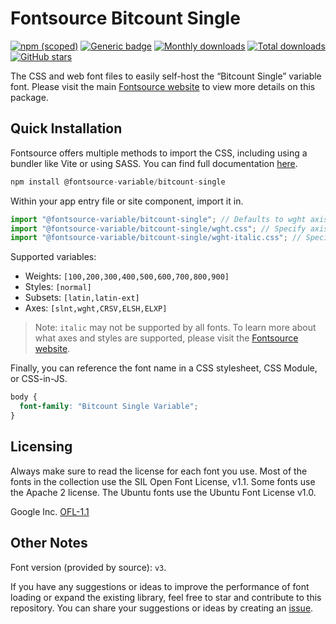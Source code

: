 # Fontsource Bitcount Single

[![npm (scoped)](https://img.shields.io/npm/v/@fontsource-variable/bitcount-single?color=brightgreen)](https://www.npmjs.com/package/@fontsource-variable/bitcount-single) [![Generic badge](https://img.shields.io/badge/fontsource-passing-brightgreen)](https://github.com/fontsource/fontsource) [![Monthly downloads](https://badgen.net/npm/dm/@fontsource-variable/bitcount-single)](https://github.com/fontsource/fontsource) [![Total downloads](https://badgen.net/npm/dt/@fontsource-variable/bitcount-single)](https://github.com/fontsource/fontsource) [![GitHub stars](https://img.shields.io/github/stars/fontsource/fontsource.svg?style=social&label=Star)](https://github.com/fontsource/fontsource/stargazers)

The CSS and web font files to easily self-host the “Bitcount Single” variable font. Please visit the main [Fontsource website](https://fontsource.org/fonts/bitcount-single) to view more details on this package.

## Quick Installation

Fontsource offers multiple methods to import the CSS, including using a bundler like Vite or using SASS. You can find full documentation [here](https://fontsource.org/docs/getting-started/introduction).

```javascript
npm install @fontsource-variable/bitcount-single
```

Within your app entry file or site component, import it in.

```javascript
import "@fontsource-variable/bitcount-single"; // Defaults to wght axis
import "@fontsource-variable/bitcount-single/wght.css"; // Specify axis
import "@fontsource-variable/bitcount-single/wght-italic.css"; // Specify axis and style
```

Supported variables:
- Weights: `[100,200,300,400,500,600,700,800,900]`
- Styles: `[normal]`
- Subsets: `[latin,latin-ext]`
- Axes: `[slnt,wght,CRSV,ELSH,ELXP]`

> Note: `italic` may not be supported by all fonts. To learn more about what axes and styles are supported, please visit the [Fontsource website](https://fontsource.org/fonts/bitcount-single).

Finally, you can reference the font name in a CSS stylesheet, CSS Module, or CSS-in-JS.

```css
body {
  font-family: "Bitcount Single Variable";
}
```

## Licensing
Always make sure to read the license for each font you use. Most of the fonts in the collection use the SIL Open Font License, v1.1. Some fonts use the Apache 2 license. The Ubuntu fonts use the Ubuntu Font License v1.0.

Google Inc.
[OFL-1.1](http://scripts.sil.org/OFL)

## Other Notes
Font version (provided by source): `v3`.

If you have any suggestions or ideas to improve the performance of font loading or expand the existing library, feel free to star and contribute to this repository. You can share your suggestions or ideas by creating an [issue](https://github.com/fontsource/fontsource/issues).